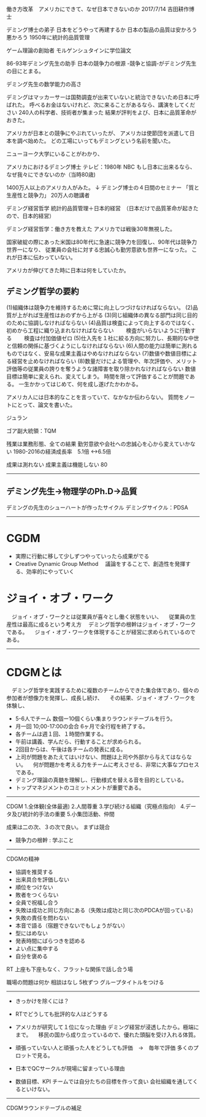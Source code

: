 働き方改革　アメリカにできて、なぜ日本できないのか
2017/7/14 吉田耕作博士


デミング博士の弟子
日本をどうやって再建するか
日本の製品の品質は安かろう悪かろう
1950年に統計的品質管理

ゲーム理論の創始者
モルゲンシュタインに学位論文

86-93年デミング先生の助手
日本の競争力の根源 -競争と協調-がデミング先生の目にとまる。

デミング先生の数学能力の高さ

デミングはマッカーサーは国勢調査が出来ていないと統治できないため日本に呼ばれた。
呼べるお金はないけれど、次に来ることがあるなら、講演をしてください
240人の科学者、技術者が集まった
結果が評判をよび、日本に品質革命がおきた。

アメリカが日本との競争にやぶれていったが、
アメリカは使節団を派遣して日本を調べ始めた。
どの工場にいってもデミングという名前を聞いた。

ニューヨーク大学にいることがわかり、

アメリカにおけるデミング博士
テレビ：1980年 NBC もし日本に出来るなら、なぜ我々にできないのか（当時80歳)

1400万人以上のアメリカ人がみた。
↓
デミング博士の４日間のセミナー
「質と生産性と競争力」 20万人の聴講者

デミング経営哲学
統計的品質管理＋日本的経営　（日本だけで品質革命が起きたので、日本的経営）

デミング経営哲学：働き方を教えた
アメリカでは戦後30年無視した。

国家破綻の際にあった米国は80年代に急速に競争力を回復し、90年代は競争力世界一になり、
従業員の会社に対する忠誠心も勤労意欲も世界一になった。
これが日本に伝わっていない。

アメリカが伸びてきた時に日本は何をしていたか。

## デミング哲学の要約
(1)組織体は競争力を維持するために常に向上しつづけなければならない。
(2)品質が上がれば生産性はおのずから上がる
(3)同じ組織体の異なる部門は同じ目的のために協調しなければならない
(4)品質は検査によって向上するのではなく、初めから工程に織り込まれなければならない
　　検査がいらないように行動する
　　検査は付加価値ゼロ
(5)仕入先を１社に絞る方向に努力し、長期的な中世と信頼の関係に基づくようにしなければならない
(6)人間の能力は簡単に測れるものではなく、安易な成果主義はやめなければならない
(7)数値や数値目標による経営を止めなければならい
(8)数量だけによる管理や、年次評価や、メリット評価等の従業員の誇りを奪うような諸障害を取り除かれなければならない
   数値目標は簡単に変えられ、変えてしまう。
   時間を限って評価することが問題である。
   一生かかってはじめて、何を成し遂げたかわかる。

アメリカ人には日本的なことを言っていて、なかなか伝わらない。
質問をノートにとって、論文を書いた。

ジュラン

ゴア副大統領：TQM

残業は業務形態、全ての結果
勤労意欲や会社への忠誠心を心から変えていかない
1980-2016の経済成長率　5.1倍 <->6.5倍

成果は測れない
成果主義は機能しない 80

---
## デミング先生->物理学のPh.D->品質

デミングの先生のシューハートが作ったサイクル
デミングサイクル：PDSA

---
# CGDM
* 実際に行動に移して少しずつやっていったら成果がでる
* Creative Dynamic Group Method
　議論をすることで、創造性を発揮する、効率的にやっていく

# ジョイ・オブ・ワーク
　ジョイ・オブ・ワークとは従業員が喜々とし働く状態をいい、
　従業員の生産性は最高に成るという考え方
　デミング哲学の根幹はジョイ・オブ・ワークである。
　ジョイ・オブ・ワークを体現することが経営に求められているのである。

---
# CDGMとは
　デミング哲学を実践するために複数のチームからできた集合体であり、個々の参加者が想像力を発揮し、成長し続け、
　その結果、ジョイ・オブ・ワークを体験し、

* 5-6人でチーム 数個ー10個くらい集まりラウンドテーブルを行う。
* 月一回 10;00-17:00の会合 6ヶ月で全行程を終了する。
* 各チームは週１回、１時間作業する。
* 午前は講義、学んだら、行動することが求められる。
* 2回目からは、午後は各チームの発表に成る。
* 上司が問題をあたえてはいけない、問題は上司や外部から与えてはならない。
　何が問題かを考える力をチームに考えさせる、非常に大事なプロセスである。
* デミング理論の真髄を理解し、行動様式を替える音を目的としている。
* トップマネジメントのコミットメントが重要である。

---
CDGM
1.全体観(全体最適)
2.人間尊重
3.学び続ける組織（究極点指向）
4.データ及び統計的手法の重要
5.小集団活動、仲間

成果は二の次、３の次で良い。
まずは競合
* 競争力の根幹 : 学ぶこと

------
CDGMの精神
* 協調を推奨する
* 出来具合を評価しない
* 順位をつけない
* 敗者をつくらない
* 全員で祝福し合う
* 失敗は成功と同じ方向にある（失敗は成功と同じ次のPDCAが回っている)
* 失敗の責任を問わない
* 本音で語る（宿題できないでもしょうがない）
* 型にはめない
* 発表時間にばらつきを認める
* よい点に集中する
* 自分を褒める

RT
  上座も下座もなく、フラットな関係で話し合う場

職場の問題は何か
  相談はなし
  5枚ずつ
  グループタイトルをつける

---
* きっかけを除くには？
* RTでどうしても批評的な人はどうする

* アメリカが研究して１位になった理由
  デミング経営が浸透したから。極端にまで。
　移民の国から成り立っているので、優れた頭脳を受け入れる体質。

* 頑張っていない人と頑張った人をどうしても評価　→　毎年で評価
  多くのプロットで見る。

* 日本でQCサークルが現場に留まっている理由
* 数値目標、KPI
  チームでは自分たちの目標を作って良い
  会社組織を通してくるといけない。

----
CDGMラウンドテーブルの補足

